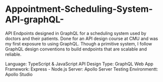 # Appointment-Scheduling-System-API-graphQL-
API Endpoints designed in GraphQL for a scheduling system used by doctors and their patients. Done for an API design course at CMU and was my first exposure to using GraphQL. Though a primitive system, I follow GraphQL design conventions to build endpoints that are scalable and reliable.

Language: TypeScript & JavaScript
API Design Type: GraphQL
Web App Framework: Express - Node.js
Server: Apollo Server
Testing Environmentt: Apollo Studio
